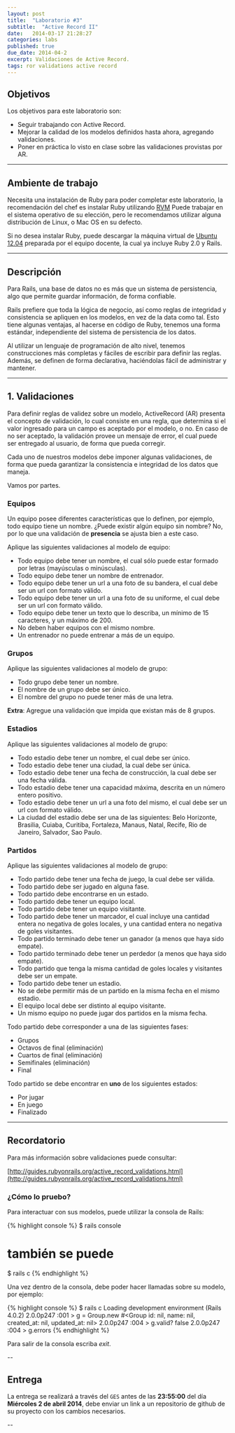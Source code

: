 ```yaml
---
layout: post
title:  "Laboratorio #3"
subtitle:  "Active Record II"
date:   2014-03-17 21:28:27
categories: labs
published: true
due_date: 2014-04-2
excerpt: Validaciones de Active Record.
tags: ror validations active record
---
```


## Objetivos

Los objetivos para este laboratorio son:

- Seguir trabajando con Active Record.
- Mejorar la calidad de los modelos definidos hasta ahora, agregando validaciones.
- Poner en práctica lo visto en clase sobre las validaciones provistas por AR.

---

## Ambiente de trabajo

Necesita una instalación de Ruby para poder completar este laboratorio, la recomendación del chef es instalar Ruby utilizando [RVM](http://rvm.io)
Puede trabajar en el sistema operativo de su elección, pero le recomendamos utilizar alguna distribución de Linux, o Mac OS en su defecto.

Si no desea instalar Ruby, puede descargar la máquina virtual de [Ubuntu 12.04](https://www.dropbox.com/s/n3exax2mm81aoi0/ubuntu12.04.ova) 
preparada por el equipo docente, la cual ya incluye Ruby 2.0 y Rails.

---

## Descripción

Para Rails, una base de datos no es más que un sistema de persistencia, algo que permite guardar información, de forma confiable.

Rails prefiere que toda la lógica de negocio, así como reglas de integridad y consistencia se apliquen en los modelos, en vez de la data como tal.
Esto tiene algunas ventajas, al hacerse en código de Ruby, tenemos una forma estándar, independiente del sistema de persistencia de los datos.

Al utilizar un lenguaje de programación de alto nivel, tenemos construcciones más completas y fáciles de escribir para definir las reglas.
Además, se definen de forma declarativa, haciéndolas fácil de administrar y mantener.

---

## 1. Validaciones

Para definir reglas de validez sobre un modelo, ActiveRecord (AR) presenta el concepto de validación, lo cual consiste en una regla,
que determina si el valor ingresado para un campo es aceptado por el modelo, o no. En caso de no ser aceptado, la validación provee un mensaje de error,
el cual puede ser entregado al usuario, de forma que pueda corregir.

Cada uno de nuestros modelos debe imponer algunas validaciones, de forma que pueda garantizar la consistencia e integridad de los datos que maneja.

Vamos por partes.

### Equipos

Un equipo posee diferentes características que lo definen, por ejemplo, todo equipo tiene un nombre. ¿Puede existir algún equipo sin nombre? No,
por lo que una validación de **presencia** se ajusta bien a este caso.

Aplique las siguientes validaciones al modelo de equipo:

- Todo equipo debe tener un nombre, el cual sólo puede estar formado por letras (mayúsculas o minúsculas).
- Todo equipo debe tener un nombre de entrenador.
- Todo equipo debe tener un url a una foto de su bandera, el cual debe ser un url con formato válido.
- Todo equipo debe tener un url a una foto de su uniforme, el cual debe ser un url con formato válido.
- Todo equipo debe tener un texto que lo describa, un mínimo de 15 caracteres, y un máximo de 200.
- No deben haber equipos con el mismo nombre.
- Un entrenador no puede entrenar a más de un equipo.

### Grupos

Aplique las siguientes validaciones al modelo de grupo:

- Todo grupo debe tener un nombre.
- El nombre de un grupo debe ser único.
- El nombre del grupo no puede tener más de una letra.

**Extra**: Agregue una validación que impida que existan más de 8 grupos.

### Estadios

Aplique las siguientes validaciones al modelo de grupo:

- Todo estadio debe tener un nombre, el cual debe ser único.
- Todo estadio debe tener una ciudad, la cual debe ser única.
- Todo estadio debe tener una fecha de construcción, la cual debe ser una fecha válida.
- Todo estadio debe tener una capacidad máxima, descrita en un número entero positivo.
- Todo estadio debe tener un url a una foto del mismo, el cual debe ser un url con formato válido.
- La ciudad del estadio debe ser una de las siguientes: Belo Horizonte, Brasilia, Cuiaba, Curitiba, Fortaleza, Manaus, Natal, Recife, Rio de Janeiro, Salvador, Sao Paulo.

### Partidos

Aplique las siguientes validaciones al modelo de grupo:

- Todo partido debe tener una fecha de juego, la cual debe ser válida.
- Todo partido debe ser jugado en alguna fase.
- Todo partido debe encontrarse en un estado.
- Todo partido debe tener un equipo local.
- Todo partido debe tener un equipo visitante.
- Todo partido debe tener un marcador, el cual incluye una cantidad entera no negativa de goles locales, y una cantidad entera no negativa de goles visitantes.
- Todo partido terminado debe tener un ganador (a menos que haya sido empate).
- Todo partido terminado debe tener un perdedor (a menos que haya sido empate).
- Todo partido que tenga la misma cantidad de goles locales y visitantes debe ser un empate.
- Todo partido debe tener un estadio.
- No se debe permitir más de un partido en la misma fecha en el mismo estadio.
- El equipo local debe ser distinto al equipo visitante.
- Un mismo equipo no puede jugar dos partidos en la misma fecha.

Todo partido debe corresponder a una de las siguientes fases:

- Grupos
- Octavos de final (eliminación)
- Cuartos de final (eliminación)
- Semifinales (eliminación)
- Final

Todo partido se debe encontrar en **uno** de los siguientes estados:

- Por jugar
- En juego
- Finalizado

---

## Recordatorio

Para más información sobre validaciones puede consultar:

[http://guides.rubyonrails.org/active_record_validations.html](http://guides.rubyonrails.org/active_record_validations.html)

### ¿Cómo lo pruebo?

Para interactuar con sus modelos, puede utilizar la consola de Rails:

{% highlight console %}
  $ rails console
  # también se puede
  $ rails c
{% endhighlight %}

Una vez dentro de la consola, debe poder hacer llamadas sobre su modelo, por ejemplo:

{% highlight console %}
$ rails c
Loading development environment (Rails 4.0.2)
2.0.0p247 :001 > g = Group.new
#<Group id: nil, name: nil, created_at: nil, updated_at: nil>
2.0.0p247 :004 > g.valid?
false
2.0.0p247 :004 > g.errors
{% endhighlight %}

Para salir de la consola escriba *exit*.

--
## Entrega

La entrega se realizará a través del `GES` antes de las **23:55:00** del día **Miércoles 2 de abril 2014**, debe enviar un link a un repositorio de github de su proyecto con los cambios necesarios.

--
